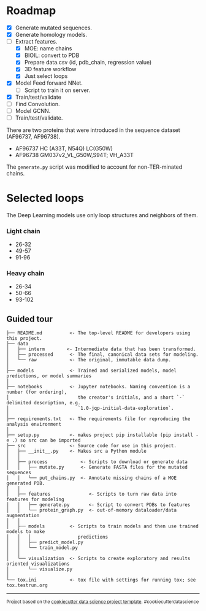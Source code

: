 # Roadmap

* [x] Generate mutated sequences.
* [x] Generate homology models.
* [ ] Extract features.
  * [x] MOE: name chains
  * [x] BIOIL: convert to PDB
  * [x] Prepare data.csv (id, pdb_chain, regression value)
  * [x] 3D feature workflow
  * [x] Just select loops
* [x] Model Feed forward NNet.
  * [ ] Script to train it on server.
* [x] Train/test/validate
* [ ] Find Convolution.
* [ ] Model GCNN.
* [ ] Train/test/validate.

There are two proteins that were introduced in the sequence dataset (AF96737, AF96738).
 - AF96737 HC (A33T, N54Q) LC(G50W)
 - AF96738 GM037v2_VL_G50W,S94T; VH_A33T

The `generate.py` script was modified to account for non-TER-minated chains.

# Selected loops
The Deep Learning models use only loop structures and neighbors of them.

### Light chain
- 26-32
- 49-57
- 91-96

### Heavy chain
- 26-34
- 50-66
- 93-102

## Guided tour
    ├── README.md          <- The top-level README for developers using this project.
    ├── data
    │   ├── interm        <- Intermediate data that has been transformed.
    │   ├── processed      <- The final, canonical data sets for modeling.
    │   └── raw            <- The original, immutable data dump.
    │
    ├── models             <- Trained and serialized models, model predictions, or model summaries
    │
    ├── notebooks          <- Jupyter notebooks. Naming convention is a number (for ordering),
    │                         the creator's initials, and a short `-` delimited description, e.g.
    │                         `1.0-jqp-initial-data-exploration`.
    │
    ├── requirements.txt   <- The requirements file for reproducing the analysis environment
    │
    ├── setup.py           <- makes project pip installable (pip install -e .) so src can be imported
    ├── src                <- Source code for use in this project.
    │   ├── __init__.py    <- Makes src a Python module
    │   │
    │   ├── process            <- Scripts to download or generate data
    │   │   ├── mutate.py      <- Generate FASTA files for the mutated sequences
    │   │   └── put_chains.py  <- Annotate missing chains of a MOE generated PDB.
    │   │
    │   ├── features              <- Scripts to turn raw data into features for modeling
    │   │   ├── generate.py       <- Script to convert PDBs to features
    │   │   └── protein_graph.py  <- out-of-memory dataloader/data augmentation
    │   │
    │   ├── models         <- Scripts to train models and then use trained models to make
    │   │   │                 predictions
    │   │   ├── predict_model.py
    │   │   └── train_model.py
    │   │
    │   └── visualization  <- Scripts to create exploratory and results oriented visualizations
    │       └── visualize.py
    │
    └── tox.ini            <- tox file with settings for running tox; see tox.testrun.org


--------

<p><small>Project based on the <a target="_blank" href="https://drivendata.github.io/cookiecutter-data-science/">cookiecutter data science project template</a>. #cookiecutterdatascience</small></p>
